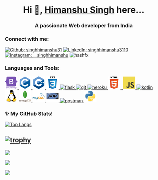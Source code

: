 <h1 align="center">Hi 👋,  <a href="https://www.linkedin.com/in/singhhimanshu3110/" target="blank">Himanshu Singh</a> here...</h1> 
<h3 align="center">A passionate Web developer from India</h3>  


<!-- Social Media Handles -->

<h3 align="left">Connect with me:</h3>

<a href="https://github.com/singhhimanshu31" target="_blank"> ![Github: singhhimanshu31](https://img.shields.io/badge/GitHub-100000?style=plastic&logo=github)</a>
<a href="https://www.linkedin.com/in/singhhimanshu3110/">![LinkedIn: singhhimanshu3110](https://img.shields.io/badge/-LinkedIn-0e76a8?style=plastic&logo=linkedIn)</a>
<a href="https://www.instagram.com/__singhhimanshu">![Instagram: __singhhimanshu](https://img.shields.io/badge/-Instagram-833AB4?style=plastic&logo=Instagram)</a>
<img src="https://komarev.com/ghpvc/?username=singhhimanshu31&label=Profile%20views&color=0e75b6&style=flat" alt="hashfx" />


<!-- Language and Tools -->

<h3 align="left">Languages and Tools:</h3>

<p align="left"> 
<a href="https://getbootstrap.com" target="_blank"> <img src="https://raw.githubusercontent.com/devicons/devicon/master/icons/bootstrap/bootstrap-plain-wordmark.svg" alt="bootstrap" width="40" height="40"/> </a> <a href="https://www.cprogramming.com/" target="_blank"> <img src="https://raw.githubusercontent.com/devicons/devicon/master/icons/c/c-original.svg" alt="c" width="40" height="40"/> </a> <a href="https://www.w3schools.com/cpp/" target="_blank"> <img src="https://raw.githubusercontent.com/devicons/devicon/master/icons/cplusplus/cplusplus-original.svg" alt="cplusplus" width="40" height="40"/> </a> <a href="https://www.w3schools.com/css/" target="_blank"> <img src="https://raw.githubusercontent.com/devicons/devicon/master/icons/css3/css3-original-wordmark.svg" alt="css3" width="40" height="40"/> </a> 
<a href="https://flask.palletsprojects.com/" target="_blank"> <img src="https://www.vectorlogo.zone/logos/pocoo_flask/pocoo_flask-icon.svg" alt="flask" width="40" height="40"/> </a> 
<a href="https://git-scm.com/" target="_blank"> <img src="https://www.vectorlogo.zone/logos/git-scm/git-scm-icon.svg" alt="git" width="40" height="40"/> </a> 
<a href="https://heroku.com" target="_blank"> <img src="https://www.vectorlogo.zone/logos/heroku/heroku-icon.svg" alt="heroku" width="40" height="40"/> </a> <a href="https://www.w3.org/html/" target="_blank"> <img src="https://raw.githubusercontent.com/devicons/devicon/master/icons/html5/html5-original-wordmark.svg" alt="html5" width="40" height="40"/> </a> <a href="https://www.java.com" target="_blank"> <img 
<a href="https://developer.mozilla.org/en-US/docs/Web/JavaScript" target="_blank"> <img src="https://raw.githubusercontent.com/devicons/devicon/master/icons/javascript/javascript-original.svg" alt="javascript" width="40" height="40"/> </a> <a href="https://kotlinlang.org" target="_blank"> <img src="https://www.vectorlogo.zone/logos/kotlinlang/kotlinlang-icon.svg" alt="kotlin" width="40" height="40"/> </a
 <a href="https://www.linux.org/" target="_blank"> <img src="https://raw.githubusercontent.com/devicons/devicon/master/icons/linux/linux-original.svg" alt="linux" width="40" height="40"/> </a> 
 <a href="https://www.mongodb.com/" target="_blank"> <img src="https://raw.githubusercontent.com/devicons/devicon/master/icons/mongodb/mongodb-original-wordmark.svg" alt="mongodb" width="40" height="40"/> </a> <a href="https://www.microsoft.com/en-us/sql-server" target="_blank">  <img src="https://raw.githubusercontent.com/devicons/devicon/master/icons/mysql/mysql-original-wordmark.svg" alt="mysql" width="40" height="40"/> </a> 
 <a href="https://www.php.net" target="_blank"> <img src="https://raw.githubusercontent.com/devicons/devicon/master/icons/php/php-original.svg" alt="php" width="40" height="40"/> </a> <a href="https://postman.com" target="_blank"> <img src="https://www.vectorlogo.zone/logos/getpostman/getpostman-icon.svg" alt="postman" width="40" height="40"/> </a> <a href="https://www.python.org" target="_blank"> <img src="https://raw.githubusercontent.com/devicons/devicon/master/icons/python/python-original.svg" alt="python" width="40" height="40"/> </a> 
</p>  
 



### ✨ My GitHub Stats!

[![Top Langs](https://github-readme-stats.vercel.app/api/top-langs/?username=rajputhimanshu3110&theme=react&custom_title=Most-Used-Languages)](https://github.com/rajputhimanshu3110/github-readme-stats) 

[![trophy](https://github-profile-trophy.vercel.app/?username=rajputhimanshu3110&no-bg=true&no-frame=true&theme=algolia&row=2&column=3&margin-w=15&margin-h=15)](https://github.com/ryo-ma/github-profile-trophy)
---
<p><a href="#">
  <img align="center" src="https://github-readme-stats.vercel.app/api?username=rajputhimanshu3110&show_icons=true&include_all_commits=true&theme=light" />
</a></p>
<p><a href="#">
  <img align="center" src="http://github-readme-streak-stats.herokuapp.com?user=rajputhimanshu3110&theme=light" />
</a></p>
<p><a href="#">
  <img align="center" src="https://activity-graph.herokuapp.com/graph?username=rajputhimanshu3110&theme=xcode" />
</a></p>
